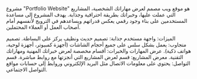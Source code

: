 
مشروع "Portfolio Website" هو موقع ويب مصمم لعرض مهاراتك الشخصية، المشاريع التي عملت عليها، وخبراتك بطريقة احترافية وجذابة. يهدف المشروع إلى مساعدة المستخدمين على بناء وجود رقمي يعكس قدراتهم ويساعدهم في الترويج لأنفسهم أمام أصحاب العمل أو العملاء المحتملين.

الميزات:
واجهة مستخدم جذابة: تصميم حديث ونظيف يركز على البساطة.
تصميم متجاوب: يعمل بشكل سلس على جميع أحجام الشاشات (أجهزة كمبيوتر، أجهزة لوحية، هواتف ذكية).
عرض المهارات والخبرات: أقسام مخصصة لعرض خبراتك المهنية ومهاراتك التقنية.
معرض المشاريع: قسم لعرض المشاريع التي أنجزتها مع روابط مباشرة.
قسم التواصل: يحتوي على معلومات الاتصال مثل البريد الإلكتروني وروابط إلى حسابات مواقع التواصل الاجتماعي.

